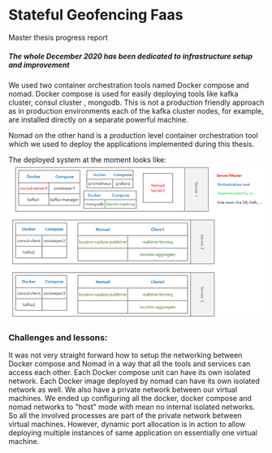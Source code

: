 # Stateful Geofencing Faas
 Master thesis progress report 
##### The whole December 2020 has been dedicated to infrastructure setup and improvement

We used two container orchestration tools named Docker compose and
nomad.
Docker compose is used for easily deploying tools like kafka cluster, consul cluster
, mongodb. This is not a production friendly approach as in production environments
each of the kafka cluster nodes, for example, are installed directly on a separate powerful machine.

Nomad on the other hand is a production level container orchestration tool
which we used to deploy the applications implemented during this thesis.

The deployed system at the moment looks like:
![Resulted deployed system](/work-report/Infrsutracture.png)

### Challenges and lessons:
It was not very straight forward how to setup the networking between
Docker compose and Nomad in a way that all the tools and services can access each other.
Each Docker compose unit can have its own isolated network.
Each Docker image deployed by nomad can have its own isolated network as well.
We also have a private network between our virtual machines.
We ended up configuring all the docker, docker compose and nomad networks to
"host" mode with mean no internal isolated networks. So all the involved processes are
part of the private network between virtual machines. However, dynamic port
allocation is in action to allow deploying multiple instances of same application on 
essentially one virtual machine.
